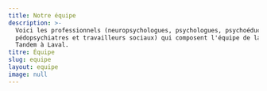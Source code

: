 ```yaml
---
title: Notre équipe
description: >-
  Voici les professionnels (neuropsychologues, psychologues, psychoéducateurs,
  pédopsychiatres et travailleurs sociaux) qui composent l'équipe de la Clinique
  Tandem à Laval.
titre: Équipe
slug: equipe
layout: equipe
image: null
---
```




